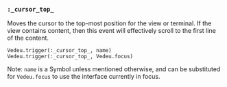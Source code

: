 ### `:_cursor_top_`
Moves the cursor to the top-most position for the view or terminal.
If the view contains content, then this event will effectively scroll
to the first line of the content.

    Vedeu.trigger(:_cursor_top_, name)
    Vedeu.trigger(:_cursor_top_, Vedeu.focus)

Note: `name` is a Symbol unless mentioned otherwise, and can be
substituted for `Vedeu.focus` to use the interface currently in focus.
